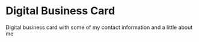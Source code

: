# Digital Business Card
 Digital business card with some of my contact information and a little about me
